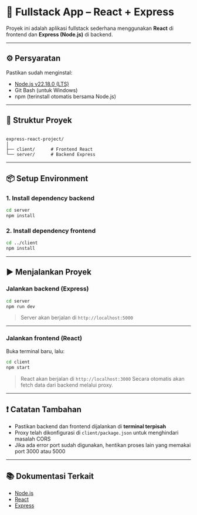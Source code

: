 # 🚀 Fullstack App – React + Express

Proyek ini adalah aplikasi fullstack sederhana menggunakan **React** di frontend dan **Express (Node.js)** di backend.

---

## ⚙️ Persyaratan

Pastikan sudah menginstal:

- [Node.js v22.18.0 (LTS)](https://nodejs.org/en/download)
- Git Bash (untuk Windows)
- npm (terinstall otomatis bersama Node.js)

---

## 📁 Struktur Proyek

```

express-react-project/
│
├── client/      # Frontend React
└── server/      # Backend Express

````

---

## 📦 Setup Environment

### 1. Install dependency backend

```bash
cd server
npm install
````

### 2. Install dependency frontend

```bash
cd ../client
npm install
```

---

## ▶️ Menjalankan Proyek

### Jalankan backend (Express)

```bash
cd server
npm run dev
```

> Server akan berjalan di `http://localhost:5000`

---

### Jalankan frontend (React)

Buka terminal baru, lalu:

```bash
cd client
npm start
```

> React akan berjalan di `http://localhost:3000`
> Secara otomatis akan fetch data dari backend melalui proxy.

---

## ❗ Catatan Tambahan

* Pastikan backend dan frontend dijalankan di **terminal terpisah**
* Proxy telah dikonfigurasi di `client/package.json` untuk menghindari masalah CORS
* Jika ada error port sudah digunakan, hentikan proses lain yang memakai port 3000 atau 5000

---

## 📚 Dokumentasi Terkait

* [Node.js](https://nodejs.org/)
* [React](https://reactjs.org/)
* [Express](https://expressjs.com/)
